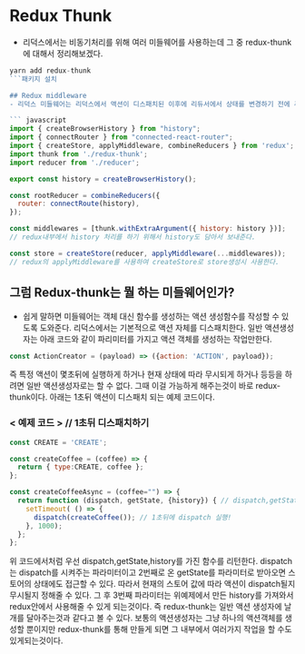 # Redux Thunk
- 리덕스에서는 비동기처리를 위해 여러 미들웨어를 사용하는데 그 중 redux-thunk에 대해서 정리해보겠다.

```javascript
yarn add redux-thunk
```패키지 설치

## Redux middleware
- 리덕스 미들웨어는 리덕스에서 액션이 디스패치된 이후에 리듀서에서 상태를 변경하기 전에 추가 작업을 할 수 있도록 도와준다. 상태를 변경하기전 액션을 취소하거나 콘솔에 액션 혹은 상태값 출력, 그리고 상태값을 변경하여 리듀서에 전달할수도 있다. 다른 것으로는 특정 액션이 발생 하였을때 다른 액션을 발생하게 하거나 함수를 실행 시킬 수 있다. 일반적으로는 비동기 작업을 처리할 때 가장 많이 사용되며 API호출을 위해 사용한다.

``` javascript
import { createBrowserHistory } from "history";
import { connectRouter } from "connected-react-router";
import { createStore, applyMiddleware, combineReducers } from 'redux';
import thunk from './redux-thunk';
import reducer from './reducer';

export const history = createBrowserHistory();

const rootReducer = combineReducers({
  router: connectRoute(history),
});

const middlewares = [thunk.withExtraArgument({ history: history })];
// redux내부에서 history 처리를 하기 위해서 history도 담아서 보내준다.

const store = createStore(reducer, applyMiddleware(...middlewares));
// redux의 applyMiddleware를 사용하여 createStore로 store생성시 사용한다.

```

## 그럼 Redux-thunk는 뭘 하는 미들웨어인가?
- 쉽게 말하면 미들웨어는 객체 대신 함수를 생성하는 액션 생성함수를 작성할 수 있도록 도와준다. 리덕스에서는 기본적으로 액션 자체를 디스패치한다. 일반 액션생성자는 아래 코드와 같이 파리미터를 가지고 액션 객체를 생성하는 작업만한다.
```javascript
const ActionCreator = (payload) => ({action: 'ACTION', payload});
```
즉 특정 액션이 몇초뒤에 실행하게 하거나 현재 상태에 따라 무시되게 하거나 등등을 하려면 일반 액션생성자로는 할 수 없다. 그때 이걸 가능하게 해주는것이 바로 redux-thunk이다.
아래는 1초뒤 액션이 디스패치 되는 예제 코드이다.
### < 예제 코드 > // 1초뒤 디스패치하기
```javascript
const CREATE = 'CREATE';

const createCoffee = (coffee) => {
  return { type:CREATE, coffee };
};

const createCoffeeAsync = (coffee="") => {
  return function (dispatch, getState, {history}) { // dispatch,getState,history를 파라미터로 가지는 함수를 리턴!
    setTimeout( () => {
      dispatch(createCoffee()); // 1초뒤에 dispatch 실행!
    }, 1000);
  };
};

```
위 코드에서처럼 우선 dispatch,getState,history를 가진 함수를 리턴한다. dispatch는 dispatch를 시켜주는 파라미터이고 2번째로 온 getState를 파라미터로 받아오면 스토어의 상태에도 접근할 수 있다. 따라서 현재의 스토어 값에 따라 액션이 dispatch될지 무시될지 정해줄 수 있다. 그 후 3번째 파라미터는 위예제에서 만든 history를 가져와서 redux안에서 사용해줄 수 있게 되는것이다. 즉 redux-thunk는 일반 액션 생성자에 날개를 달아주는것과 같다고 볼 수 있다. 보통의 액션생성자는 그냥 하나의 액션객체를 생성할 뿐이지만 redux-thunk를 통해 만들게 되면 그 내부에서 여러가지 작업을 할 수도 있게되는것이다.

